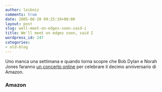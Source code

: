 ```yaml
---
author: leibniz
comments: true
date: 2005-06-20 09:25:19+00:00
layout: post
slug: well-meet-on-edges-soon-said-i
title: We'll meet on edges soon, said I
wordpress_id: 247
categories:
- old-blog
---
```


Uno manca una settimana e quando torna scopre che Bob Dylan e Norah Jones faranno [un concerto online](http://www.amazon.com/exec/obidos/tg/browse/-/14103211/ref%3Dcon%5Fpr%5F/103-7776410-2536657) per celebrare il decimo anniversario di Amazon.  



### Amazon
